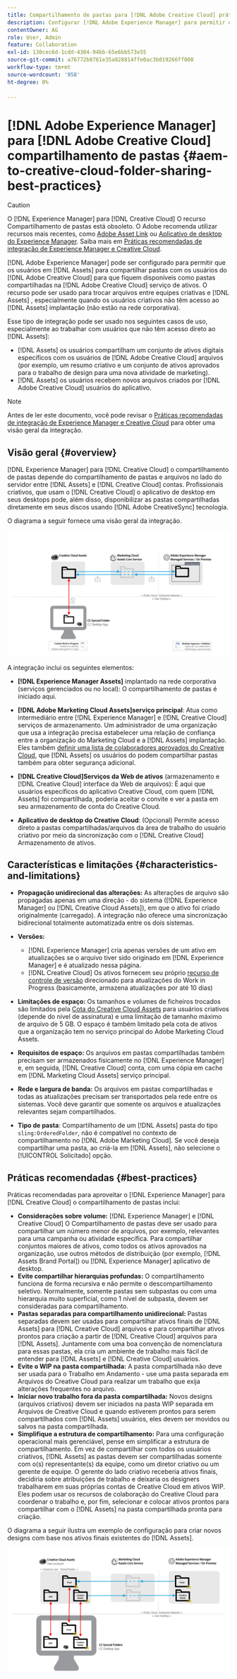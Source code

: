 ```yaml
---
title: Compartilhamento de pastas para [!DNL Adobe Creative Cloud] práticas recomendadas
description: Configurar [!DNL Adobe Experience Manager] para permitir que os usuários [!DNL Experience Manager Assets] para trocar pastas com usuários do Adobe Creative Cloud.
contentOwner: AG
role: User, Admin
feature: Collaboration
exl-id: 130cec6d-1cdd-4304-94bb-65e6bb573e55
source-git-commit: a76772b8761e35a828814ffe0ac3b019266ff008
workflow-type: tm+mt
source-wordcount: '958'
ht-degree: 0%

---
```


# [!DNL Adobe Experience Manager] para [!DNL Adobe Creative Cloud] compartilhamento de pastas {#aem-to-creative-cloud-folder-sharing-best-practices}

>[!CAUTION]
>
>O [!DNL Experience Manager] para [!DNL Creative Cloud] O recurso Compartilhamento de pastas está obsoleto. O Adobe recomenda utilizar recursos mais recentes, como [Adobe Asset Link](https://helpx.adobe.com/enterprise/admin-guide.html/enterprise/using/adobe-asset-link.ug.html) ou [Aplicativo de desktop do Experience Manager](https://experienceleague.adobe.com/docs/experience-manager-desktop-app/using/using.html). Saiba mais em [Práticas recomendadas de integração de Experience Manager e Creative Cloud](/help/assets/aem-cc-integration-best-practices.md).

[!DNL Adobe Experience Manager] pode ser configurado para permitir que os usuários em [!DNL Assets] para compartilhar pastas com os usuários do [!DNL Adobe Creative Cloud] para que fiquem disponíveis como pastas compartilhadas na [!DNL Adobe Creative Cloud] serviço de ativos. O recurso pode ser usado para trocar arquivos entre equipes criativas e [!DNL Assets] , especialmente quando os usuários criativos não têm acesso ao [!DNL Assets] implantação (não estão na rede corporativa).

Esse tipo de integração pode ser usado nos seguintes casos de uso, especialmente ao trabalhar com usuários que não têm acesso direto ao [!DNL Assets]:

* [!DNL Assets] os usuários compartilham um conjunto de ativos digitais específicos com os usuários de [!DNL Adobe Creative Cloud] arquivos (por exemplo, um resumo criativo e um conjunto de ativos aprovados para o trabalho de design para uma nova atividade de marketing).
* [!DNL Assets] os usuários recebem novos arquivos criados por [!DNL Adobe Creative Cloud] usuários do aplicativo.

>[!NOTE]
>
>Antes de ler este documento, você pode revisar o [Práticas recomendadas de integração de Experience Manager e Creative Cloud](/help/assets/aem-cc-integration-best-practices.md) para obter uma visão geral da integração.

## Visão geral {#overview}

[!DNL Experience Manager] para [!DNL Creative Cloud] o compartilhamento de pastas depende do compartilhamento de pastas e arquivos no lado do servidor entre [!DNL Assets] e [!DNL Creative Cloud] contas. Profissionais criativos, que usam o [!DNL Creative Cloud] o aplicativo de desktop em seus desktops pode, além disso, disponibilizar as pastas compartilhadas diretamente em seus discos usando [!DNL Adobe CreativeSync] tecnologia.

O diagrama a seguir fornece uma visão geral da integração.

![chlimage_1-179](assets/chlimage_1-406.png)

A integração inclui os seguintes elementos:

* **[!DNL Experience Manager Assets]** implantado na rede corporativa (serviços gerenciados ou no local): O compartilhamento de pastas é iniciado aqui.
* **[!DNL Adobe Marketing Cloud Assets]serviço principal**: Atua como intermediário entre [!DNL Experience Manager] e [!DNL Creative Cloud] serviços de armazenamento. Um administrador de uma organização que usa a integração precisa estabelecer uma relação de confiança entre a organização do Marketing Cloud e a [!DNL Assets] implantação. Eles também [definir uma lista de colaboradores aprovados do Creative Cloud](https://experienceleague.adobe.com/docs/core-services/interface/assets/t-admin-add-cc-user.html), que [!DNL Assets] os usuários do podem compartilhar pastas também para obter segurança adicional.

* **[!DNL Creative Cloud]Serviços da Web de ativos** (armazenamento e [!DNL Creative Cloud] interface da Web de arquivos): É aqui que usuários específicos do aplicativo Creative Cloud, com quem [!DNL Assets] foi compartilhada, poderia aceitar o convite e ver a pasta em seu armazenamento de conta do Creative Cloud.
* **Aplicativo de desktop do Creative Cloud**: (Opcional) Permite acesso direto a pastas compartilhadas/arquivos da área de trabalho do usuário criativo por meio da sincronização com o [!DNL Creative Cloud] Armazenamento de ativos.

## Características e limitações {#characteristics-and-limitations}

* **Propagação unidirecional das alterações:** As alterações de arquivo são propagadas apenas em uma direção - do sistema ([!DNL Experience Manager] ou [!DNL Creative Cloud Assets]), em que o ativo foi criado originalmente (carregado). A integração não oferece uma sincronização bidirecional totalmente automatizada entre os dois sistemas.
* **Versões:**

   * [!DNL Experience Manager] cria apenas versões de um ativo em atualizações se o arquivo tiver sido originado em [!DNL Experience Manager] e é atualizado nessa página.
   * [!DNL Creative Cloud] Os ativos fornecem seu próprio [recurso de controle de versão](https://helpx.adobe.com/creative-cloud/help/versioning-faq.html) direcionado para atualizações do Work in Progress (basicamente, armazena atualizações por até 10 dias)

* **Limitações de espaço:** Os tamanhos e volumes de ficheiros trocados são limitados pela [Cota do Creative Cloud Assets](https://helpx.adobe.com/creative-cloud/kb/file-storage-quota.html) para usuários criativos (depende do nível de assinatura) e uma limitação de tamanho máximo de arquivo de 5 GB. O espaço é também limitado pela cota de ativos que a organização tem no serviço principal do Adobe Marketing Cloud Assets.

* **Requisitos de espaço:** Os arquivos em pastas compartilhadas também precisam ser armazenados fisicamente no [!DNL Experience Manager] e, em seguida, [!DNL Creative Cloud] conta, com uma cópia em cache em [!DNL Marketing Cloud Assets] serviço principal.
* **Rede e largura de banda:** Os arquivos em pastas compartilhadas e todas as atualizações precisam ser transportados pela rede entre os sistemas. Você deve garantir que somente os arquivos e atualizações relevantes sejam compartilhados.
* **Tipo de pasta**: Compartilhamento de um [!DNL Assets] pasta do tipo `sling:OrderedFolder`, não é compatível no contexto de compartilhamento no [!DNL Adobe Marketing Cloud]. Se você deseja compartilhar uma pasta, ao criá-la em [!DNL Assets], não selecione o [!UICONTROL Solicitado] opção.

## Práticas recomendadas {#best-practices}

Práticas recomendadas para aproveitar o [!DNL Experience Manager] para [!DNL Creative Cloud] o compartilhamento de pastas inclui:

* **Considerações sobre volume:** [!DNL Experience Manager] e [!DNL Creative Cloud] O Compartilhamento de pastas deve ser usado para compartilhar um número menor de arquivos, por exemplo, relevantes para uma campanha ou atividade específica. Para compartilhar conjuntos maiores de ativos, como todos os ativos aprovados na organização, use outros métodos de distribuição (por exemplo, [!DNL Assets Brand Portal]) ou [!DNL Experience Manager] aplicativo de desktop.
* **Evite compartilhar hierarquias profundas:** O compartilhamento funciona de forma recursiva e não permite o descompartilhamento seletivo. Normalmente, somente pastas sem subpastas ou com uma hierarquia muito superficial, como 1 nível de subpasta, devem ser consideradas para compartilhamento.
* **Pastas separadas para compartilhamento unidirecional:** Pastas separadas devem ser usadas para compartilhar ativos finais de [!DNL Assets] para [!DNL Creative Cloud] arquivos e para compartilhar ativos prontos para criação a partir de [!DNL Creative Cloud] arquivos para [!DNL Assets]. Juntamente com uma boa convenção de nomenclatura para essas pastas, ela cria um ambiente de trabalho mais fácil de entender para [!DNL Assets] e [!DNL Creative Cloud] usuários.
* **Evite o WIP na pasta compartilhada:** A pasta compartilhada não deve ser usada para o Trabalho em Andamento - use uma pasta separada em Arquivos do Creative Cloud para realizar um trabalho que exija alterações frequentes no arquivo.
* **Iniciar novo trabalho fora da pasta compartilhada:** Novos designs (arquivos criativos) devem ser iniciados na pasta WIP separada em Arquivos de Creative Cloud e quando estiverem prontos para serem compartilhados com [!DNL Assets] usuários, eles devem ser movidos ou salvos na pasta compartilhada.
* **Simplifique a estrutura de compartilhamento:** Para uma configuração operacional mais gerenciável, pense em simplificar a estrutura de compartilhamento. Em vez de compartilhar com todos os usuários criativos, [!DNL Assets] as pastas devem ser compartilhadas somente com o(s) representante(s) da equipe, como um diretor criativo ou um gerente de equipe. O gerente do lado criativo receberia ativos finais, decidiria sobre atribuições de trabalho e deixaria os designers trabalharem em suas próprias contas de Creative Cloud em ativos WIP. Eles podem usar os recursos de colaboração do Creative Cloud para coordenar o trabalho e, por fim, selecionar e colocar ativos prontos para compartilhar com o [!DNL Assets] na pasta compartilhada pronta para criação.

O diagrama a seguir ilustra um exemplo de configuração para criar novos designs com base nos ativos finais existentes do [!DNL Assets].

![chlimage_1-180](assets/chlimage_1-407.png)
